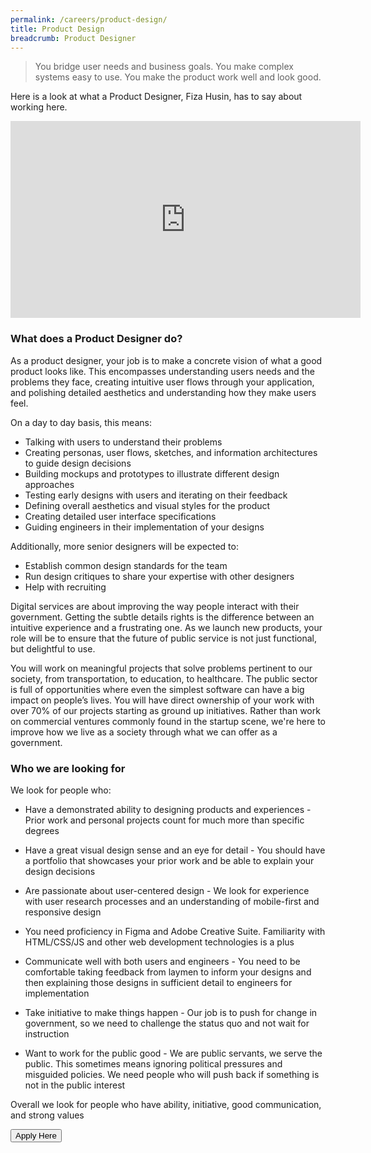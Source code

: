 ```yaml
---
permalink: /careers/product-design/
title: Product Design
breadcrumb: Product Designer
---
```

> You bridge user needs and business goals. You make complex systems easy to use. You make the product work well and look good.

Here is a look at what a Product Designer, Fiza Husin, has to say about working here.

<div class="bp-youtube">
	<iframe width="560" height="315" src="https://www.youtube.com/embed/k3-sp71D2wE" frameborder="0" allow="autoplay; encrypted-media" allowfullscreen></iframe>
</div>

### **What does a Product Designer do?**
As a product designer, your job is to make a concrete vision of what a good product looks like. This encompasses understanding users needs and the problems they face, creating intuitive user flows through your application, and polishing detailed aesthetics and understanding how they make users feel.

On a day to day basis, this means:
* Talking with users to understand their problems
* Creating personas, user flows, sketches, and information architectures to guide design decisions
* Building mockups and prototypes to illustrate different design approaches
* Testing early designs with users and iterating on their feedback
* Defining overall aesthetics and visual styles for the product
* Creating detailed user interface specifications
* Guiding engineers in their implementation of your designs

Additionally, more senior designers will be expected to:
* Establish common design standards for the team
* Run design critiques to share your expertise with other designers
* Help with recruiting

Digital services are about improving the way people interact with their government. Getting the subtle details rights is the difference between an intuitive experience and a frustrating one. As we launch new products, your role will be to ensure that the future of public service is not just functional, but delightful to use.

You will work on meaningful projects that solve problems pertinent to our society, from transportation, to education, to healthcare. The public sector is full of opportunities where even the simplest software can have a big impact on people’s lives. You will have direct ownership of your work with over 70% of our projects starting as ground up initiatives. Rather than work on commercial ventures commonly found in the startup scene, we're here to improve how we live as a society through what we can offer as a government.

### **Who we are looking for**
We look for people who:

* Have a demonstrated ability to designing products and experiences - Prior work and personal projects count for much more than specific degrees

* Have a great visual design sense and an eye for detail - You should have a portfolio that showcases your prior work and be able to explain your design decisions

* Are passionate about user-centered design - We look for experience with user research processes and an understanding of mobile-first and responsive design

* You need proficiency in Figma and Adobe Creative Suite. Familiarity with HTML/CSS/JS and other web development technologies is a plus

* Communicate well with both users and engineers - You need to be comfortable taking feedback from laymen to inform your designs and then explaining those designs in sufficient detail to engineers for implementation

* Take initiative to make things happen - Our job is to push for change in government, so we need to challenge the status quo and not wait for instruction

* Want to work for the public good - We are public servants, we serve the public. This sometimes means ignoring political pressures and misguided policies. We need people who will push back if something is not in the public interest

Overall we look for people who have ability, initiative, good communication, and strong values

<a href="https://opengovernmentproducts.recruitee.com/#section-89477" target="_blank">
    <button class="bp-button is-secondary is-medium has-text-white is-uppercase search-button">
        Apply Here
    </button>
</a>